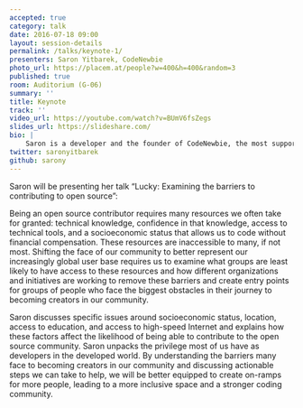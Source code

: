 ```yaml
---
accepted: true
category: talk
date: 2016-07-18 09:00
layout: session-details
permalink: /talks/keynote-1/
presenters: Saron Yitbarek, CodeNewbie
photo_url: https://placem.at/people?w=400&h=400&random=3
published: true
room: Auditorium (G-06)
summary: ''
title: Keynote
track: ''
video_url: https://youtube.com/watch?v=BUmV6fsZegs
slides_url: https://slideshare.com/
bio: |
    Saron is a developer and the founder of CodeNewbie, the most supportive community of programmers and people learning to code. You can learn more about her in her original cartoon!
twitter: saronyitbarek
github: sarony
---
```

Saron will be presenting her talk “Lucky: Examining the barriers to contributing to open source”:

Being an open source contributor requires many resources we often take for granted: technical knowledge, confidence in that knowledge, access to technical tools, and a socioeconomic status that allows us to code without financial compensation. These resources are inaccessible to many, if not most. Shifting the face of our community to better represent our increasingly global user base requires us to examine what groups are least likely to have access to these resources and how different organizations and initiatives are working to remove these barriers and create entry points for groups of people who face the biggest obstacles in their journey to becoming creators in our community.

Saron discusses specific issues around socioeconomic status, location, access to education, and access to high-speed Internet and explains how these factors affect the likelihood of being able to contribute to the open source community. Saron unpacks the privilege most of us have as developers in the developed world. By understanding the barriers many face to becoming creators in our community and discussing actionable steps we can take to help, we will be better equipped to create on-ramps for more people, leading to a more inclusive space and a stronger coding community.

